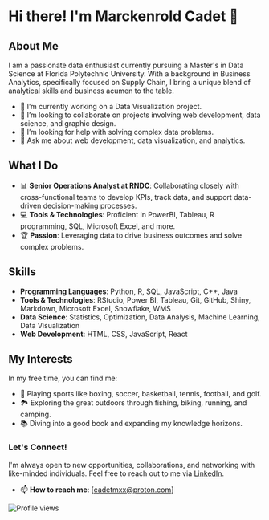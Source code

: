 # Hi there! I'm Marckenrold Cadet 👋

## About Me
I am a passionate data enthusiast currently pursuing a Master's in Data Science at Florida Polytechnic University. With a background in Business Analytics, specifically focused on Supply Chain, I bring a unique blend of analytical skills and business acumen to the table.

- 🔭 I’m currently working on a Data Visualization project.
- 👯 I’m looking to collaborate on projects involving web development, data science, and graphic design.
- 🤔 I’m looking for help with solving complex data problems.
- 💬 Ask me about web development, data visualization, and analytics.

## What I Do
- 📊 **Senior Operations Analyst at RNDC**: Collaborating closely with cross-functional teams to develop KPIs, track data, and support data-driven decision-making processes.
- 💻 **Tools & Technologies**: Proficient in PowerBI, Tableau, R programming, SQL, Microsoft Excel, and more.
- 🏆 **Passion**: Leveraging data to drive business outcomes and solve complex problems.

## Skills
- **Programming Languages**: Python, R, SQL, JavaScript, C++, Java
- **Tools & Technologies**: RStudio, Power BI, Tableau, Git, GitHub, Shiny, Markdown, Microsoft Excel, Snowflake, WMS
- **Data Science**: Statistics, Optimization, Data Analysis, Machine Learning, Data Visualization
- **Web Development**: HTML, CSS, JavaScript, React

## My Interests
In my free time, you can find me:

- 🥊 Playing sports like boxing, soccer, basketball, tennis, football, and golf.
- 🏞️ Exploring the great outdoors through fishing, biking, running, and camping.
- 📚 Diving into a good book and expanding my knowledge horizons.

### Let's Connect!
I'm always open to new opportunities, collaborations, and networking with like-minded individuals. Feel free to reach out to me via [LinkedIn](https://www.linkedin.com/in/cadetm).

- 📫 **How to reach me**: [cadetmxx@proton.com]

![Profile views](https://komarev.com/ghpvc/?username=marckenroldcadet&color=blue)
